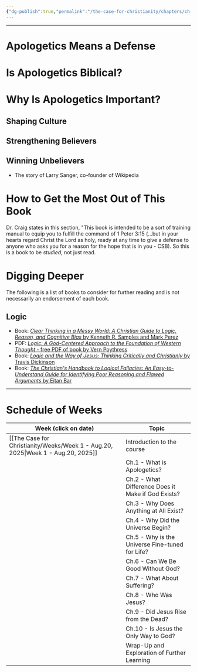 ```yaml
---
{"dg-publish":true,"permalink":"/the-case-for-christianity/chapters/ch-1-what-is-apologetics/","noteIcon":""}
---
```


---
# Apologetics Means a Defense

# Is Apologetics Biblical?


# Why Is Apologetics Important?
## Shaping Culture

## Strengthening Believers

## Winning Unbelievers
- The story of Larry Sanger, co-founder of Wikipedia

# How to Get the Most Out of This Book
Dr. Craig states in this section, "This book is intended to be a sort of training manual to equip you to fulfill the command of 1 Peter 3:15 (...but in your hearts regard Christ the Lord as holy, ready at any time to give a defense to anyone who asks you for a reason for the hope that is in you - CSB). So this is a book to be *studied*, not just read. 

# Digging Deeper
The following is a list of books to consider for further reading and is not necessarily an endorsement of each book. 
## Logic
- Book: [*Clear Thinking in a Messy World: A Christian Guide to Logic, Reason, and Cognitive Bias* by Kenneth R. Samples and Mark Perez](https://www.amazon.com/Clear-Thinking-Messy-World-Christian/dp/B0DJZ6JNDP/)
- PDF: [*Logic: A God-Centered Approach to the Foundation of Western Thought* - free PDF of book by Vern Poythress](https://frame-poythress.org/wp-content/uploads/2013/07/BLogicFinal.pdf)
- Book: [*Logic and the Way of Jesus: Thinking Critically and Christianly* by Travis Dickinson](https://a.co/d/0tuQ2q3)
- Book: [*The Christian's Handbook to Logical Fallacies: An Easy-to-Understand Guide for Identifying Poor Reasoning and Flawed Arguments* by Eitan Bar](https://a.co/d/cHLwd5l)

---
# Schedule of Weeks
| Week (click on date)      | Topic                                              |
| ------------------------- | -------------------------------------------------- |
| [[The Case for Christianity/Weeks/Week 1 - Aug.20, 2025\|Week 1 - Aug.20, 2025]] | Introduction to the course                         |
|                           | Ch.1 - What is Apologetics?                        |
|                           | Ch.2 - What Difference Does it Make if God Exists? |
|                           | Ch.3 - Why Does Anything at All Exist?             |
|                           | Ch.4 - Why Did the Universe Begin?                 |
|                           | Ch.5 - Why is the Universe Fine-tuned for Life?    |
|                           | Ch.6 - Can We Be Good Without God?                 |
|                           | Ch.7 - What About Suffering?                       |
|                           | Ch.8 - Who Was Jesus?                              |
|                           | Ch.9 - Did Jesus Rise from the Dead?               |
|                           | Ch.10 - Is Jesus the Only Way to God?              |
|                           | Wrap-Up and Exploration of Further Learning        |